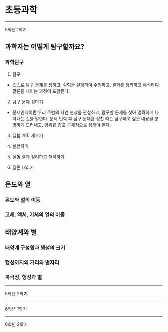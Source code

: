 # 초등과학
---
5학년 1학기

## 과학자는 어떻게 탐구할까요?

### 과학탐구

1. 탐구

  * 스스로 탐구 문제를 정하고, 실험을 설계하여 수행하고, 결과를 정리하고 해석하여  결론을 내리는 과정이 포함된다.

2. 탐구 문제 정하기

  * 문제인식이란 우리 주변의 자연 현상을 관찰하고, 탐구할 문제를 찾아 명확하게 나타내는 것을 말한다. 문제 인식 후 탐구 문제를 정할 때는 탐구하고 싶은 내용을 분명하게 드러내고, 범위를 좁고 구체적으로 정해야 한다.

3. 실험 계획 세우기


4. 실험하기

5. 실험 결과 정리하고 해석하기

6. 결론 내리기

## 온도와 열

### 온도와 열의 이동

### 고체, 액체, 기체의 열의 이동

## 태양계와 별

### 태양계 구성원과 행성의 크기

### 행성까지의 거리와 별자리

### 북극성, 행성과 별

---
5학년 2학기

---
6학년 1학기

--- 
6학년 2학기
